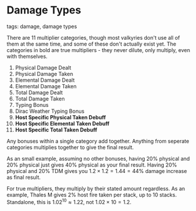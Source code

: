 # Damage Types
tags: damage, damage types

There are 11 multiplier categories, though most valkyries don't use all of them at the same time, and some of these don't actually exist yet. The categories in bold are true multipliers - they never dilute, only multiply, even with themselves.

1. Physical Damage Dealt
2. Physical Damage Taken
3. Elemental Damage Dealt
4. Elemental Damage Taken
5. Total Damage Dealt
6. Total Damage Taken
7. Typing Bonus
8. Dirac Weather Typing Bonus
9. **Host Specific Physical Taken Debuff**
10. **Host Specific Elemental Taken Debuff**
11. **Host Specific Total Taken Debuff**

Any bonuses within a single category add together. Anything from seperate categories multiplies together to give the final result.

As an small example, assuming no other bonuses, having $20\%$ physical and $20\%$ physical just gives $40\%$ physical as your final result. Having $20\%$ physical and $20\%$ TDM gives you $1.2 \times 1.2 = 1.44 = 44\%$ damage increase as final result.

For true multipliers, they multiply by their stated amount regardless. As an example, Thales M gives $2\%$ host fire taken per stack, up to 10 stacks. Standalone, this is $1.02^{10} \approx 1.22$, not $1.02 \times 10 = 1.2$.